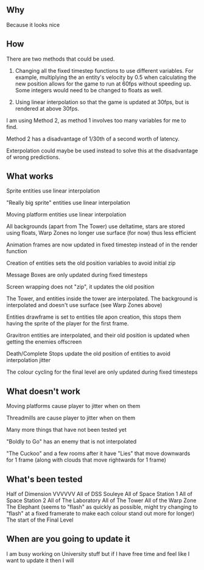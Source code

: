 Why
-
Because it looks nice

How
-
There are two methods that could be used.


1) Changing all the fixed timestep functions to use different variables. For example, multiplying the an entity's velocity by 0.5 when calculating the new position allows for the game to run at 60fps without speeding up. Some integers would need to be changed to floats as well.

2) Using linear interpolation so that the game is updated at 30fps, but is rendered at above 30fps.

I am using Method 2, as method 1 involves too many variables for me to find.

Method 2 has a disadvantage of 1/30th of a second worth of latency.

Exterpolation could maybe be used instead to solve this at the disadvantage of wrong predictions.

What works
-
Sprite entities use linear interpolation

"Really big sprite" entities use linear interpolation

Moving platform entities use linear interpolation

All backgrounds (apart from The Tower) use deltatime, stars are stored using floats, Warp Zones no longer use surface (for now) thus less efficient

Animation frames are now updated in fixed timestep instead of in the render function

Creation of entities sets the old position variables to avoid initial zip

Message Boxes are only updated during fixed timesteps

Screen wrapping does not "zip", it updates the old position

The Tower, and entities inside the tower are interpolated. The background is interpolated and doesn't use surface (see Warp Zones above)

Entities drawframe is set to entities tile apon creation, this stops them having the sprite of the player for the first frame.

Gravitron entities are interpolated, and their old position is updated when getting the enemies offscreen

Death/Complete Stops update the old position of entities to avoid interpolation jitter

The colour cycling for the final level are only updated during fixed timesteps

What doesn't work
-
Moving platforms cause player to jitter when on them

Threadmills are cause player to jitter when on them

Many more things that have not been tested yet

"Boldly to Go" has an enemy that is not interpolated

"The Cuckoo" and a few rooms after it have "Lies" that move downwards for 1 frame (along with clouds that move rightwards for 1 frame)

What's been tested
-
Half of Dimension VVVVVV
All of DSS Souleye
All of Space Station 1
All of Space Station 2
All of The Laboratory
All of The Tower
All of the Warp Zone
The Elephant (seems to "flash" as quickly as possible, might try changing to "flash" at a fixed framerate to make each colour stand out more for longer)
The start of the Final Level

When are you going to update it
-
I am busy working on University stuff but if I have free time and feel like I want to update it then I will
